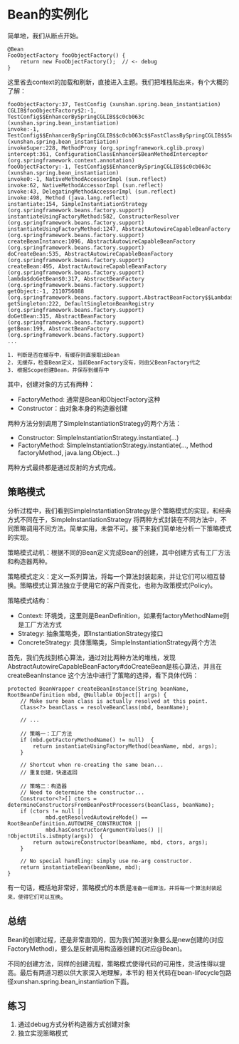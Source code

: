 # Bean的实例化

简单地，我们从断点开始。

```
@Bean
FooObjectFactory fooObjectFactory() {
    return new FooObjectFactory();  // <- debug
}
```

这里省去context的加载和刷新，直接进入主题。我们把堆栈贴出来，有个大概的了解：

```
fooObjectFactory:37, TestConfig (xunshan.spring.bean_instantiation)
CGLIB$fooObjectFactory$2:-1, TestConfig$$EnhancerBySpringCGLIB$$c0cb063c (xunshan.spring.bean_instantiation)
invoke:-1, TestConfig$$EnhancerBySpringCGLIB$$c0cb063c$$FastClassBySpringCGLIB$$5c83a7bd (xunshan.spring.bean_instantiation)
invokeSuper:228, MethodProxy (org.springframework.cglib.proxy)
intercept:361, ConfigurationClassEnhancer$BeanMethodInterceptor (org.springframework.context.annotation)
fooObjectFactory:-1, TestConfig$$EnhancerBySpringCGLIB$$c0cb063c (xunshan.spring.bean_instantiation)
invoke0:-1, NativeMethodAccessorImpl (sun.reflect)
invoke:62, NativeMethodAccessorImpl (sun.reflect)
invoke:43, DelegatingMethodAccessorImpl (sun.reflect)
invoke:498, Method (java.lang.reflect)
instantiate:154, SimpleInstantiationStrategy (org.springframework.beans.factory.support)
instantiateUsingFactoryMethod:582, ConstructorResolver (org.springframework.beans.factory.support)
instantiateUsingFactoryMethod:1247, AbstractAutowireCapableBeanFactory (org.springframework.beans.factory.support)
createBeanInstance:1096, AbstractAutowireCapableBeanFactory (org.springframework.beans.factory.support)
doCreateBean:535, AbstractAutowireCapableBeanFactory (org.springframework.beans.factory.support)
createBean:495, AbstractAutowireCapableBeanFactory (org.springframework.beans.factory.support)
lambda$doGetBean$0:317, AbstractBeanFactory (org.springframework.beans.factory.support)
getObject:-1, 2110756088 (org.springframework.beans.factory.support.AbstractBeanFactory$$Lambda$14)
getSingleton:222, DefaultSingletonBeanRegistry (org.springframework.beans.factory.support)
doGetBean:315, AbstractBeanFactory (org.springframework.beans.factory.support)
getBean:199, AbstractBeanFactory (org.springframework.beans.factory.support)
...

1. 判断是否在缓存中，有缓存则直接取出Bean
2. 无缓存，检查Bean定义，当前BeanFactory没有，则由父BeanFactory代之
3. 根据Scope创建Bean，并保存到缓存中
```

其中，创建对象的方式有两种：

- FactoryMethod: 通常是Bean和ObjectFactory这种
- Constructor：由对象本身的构造器创建

两种方法分别调用了SimpleInstantiationStrategy的两个方法：

- Constructor: SimpleInstantiationStrategy.instantiate(...)
- FactoryMethod: SimpleInstantiationStrategy.instantiate(..., Method factoryMethod, java.lang.Object...)

两种方式最终都是通过反射的方式完成。

## 策略模式

分析过程中，我们看到SimpleInstantiationStrategy是个策略模式的实现，和经典方式不同在于，SimpleInstantiationStrategy
将两种方式封装在不同方法中，不同策略调用不同方法。简单实用，未尝不可。接下来我们简单地分析一下策略模式的实现。

策略模式动机：根据不同的Bean定义完成Bean的创建，其中创建方式有工厂方法和构造器两种。

策略模式定义：定义一系列算法，将每一个算法封装起来，并让它们可以相互替换。策略模式让算法独立于使用它的客户而变化，也称为政策模式(Policy)。

策略模式结构：

- Context: 环境类，这里则是BeanDefinition，如果有factoryMethodName则是工厂方法方式
- Strategy: 抽象策略类，即InstantiationStrategy接口
- ConcreteStrategy: 具体策略类，SimpleInstantiationStrategy两个方法

首先，我们先找到核心算法，通过对比两种方法的堆栈，发现AbstractAutowireCapableBeanFactory#doCreateBean是核心算法，并且在createBeanInstance
这个方法中进行了策略的选择，看下具体代码：

```
protected BeanWrapper createBeanInstance(String beanName, RootBeanDefinition mbd, @Nullable Object[] args) {
    // Make sure bean class is actually resolved at this point.
    Class<?> beanClass = resolveBeanClass(mbd, beanName);

    // ...

    // 策略一：工厂方法
    if (mbd.getFactoryMethodName() != null)  {
        return instantiateUsingFactoryMethod(beanName, mbd, args);
    }

    // Shortcut when re-creating the same bean...
    // 重复创建，快速返回

    // 策略二：构造器
    // Need to determine the constructor...
    Constructor<?>[] ctors = determineConstructorsFromBeanPostProcessors(beanClass, beanName);
    if (ctors != null ||
            mbd.getResolvedAutowireMode() == RootBeanDefinition.AUTOWIRE_CONSTRUCTOR ||
            mbd.hasConstructorArgumentValues() || !ObjectUtils.isEmpty(args))  {
        return autowireConstructor(beanName, mbd, ctors, args);
    }

    // No special handling: simply use no-arg constructor.
    return instantiateBean(beanName, mbd);
}
```

有一句话，概括地非常好，策略模式的本质是`准备一组算法，并将每一个算法封装起来，使得它们可以互换`。

## 总结

Bean的创建过程，还是非常直观的，因为我们知道对象要么是new创建的(对应FactoryMethod)，要么是反射调用构造器创建的(对应@Bean)。

不同的创建方法，同样的创建流程，策略模式使得代码的可用性，灵活性得以提高。最后有两道习题以供大家深入地理解，本节的
相关代码在bean-lifecycle包路径xunshan.spring.bean_instantiation下面。

## 练习

1. 通过debug方式分析构造器方式创建对象
2. 独立实现策略模式